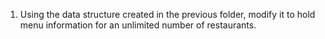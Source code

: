 1. Using the data structure created in the previous folder, modify it to hold menu information for an unlimited number of restaurants.
